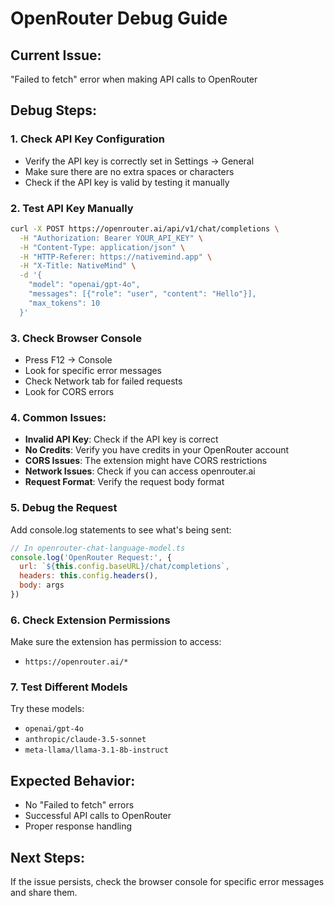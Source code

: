 # OpenRouter Debug Guide

## Current Issue:
"Failed to fetch" error when making API calls to OpenRouter

## Debug Steps:

### 1. Check API Key Configuration
- Verify the API key is correctly set in Settings → General
- Make sure there are no extra spaces or characters
- Check if the API key is valid by testing it manually

### 2. Test API Key Manually
```bash
curl -X POST https://openrouter.ai/api/v1/chat/completions \
  -H "Authorization: Bearer YOUR_API_KEY" \
  -H "Content-Type: application/json" \
  -H "HTTP-Referer: https://nativemind.app" \
  -H "X-Title: NativeMind" \
  -d '{
    "model": "openai/gpt-4o",
    "messages": [{"role": "user", "content": "Hello"}],
    "max_tokens": 10
  }'
```

### 3. Check Browser Console
- Press F12 → Console
- Look for specific error messages
- Check Network tab for failed requests
- Look for CORS errors

### 4. Common Issues:
- **Invalid API Key**: Check if the API key is correct
- **No Credits**: Verify you have credits in your OpenRouter account
- **CORS Issues**: The extension might have CORS restrictions
- **Network Issues**: Check if you can access openrouter.ai
- **Request Format**: Verify the request body format

### 5. Debug the Request
Add console.log statements to see what's being sent:

```javascript
// In openrouter-chat-language-model.ts
console.log('OpenRouter Request:', {
  url: `${this.config.baseURL}/chat/completions`,
  headers: this.config.headers(),
  body: args
})
```

### 6. Check Extension Permissions
Make sure the extension has permission to access:
- `https://openrouter.ai/*`

### 7. Test Different Models
Try these models:
- `openai/gpt-4o`
- `anthropic/claude-3.5-sonnet`
- `meta-llama/llama-3.1-8b-instruct`

## Expected Behavior:
- No "Failed to fetch" errors
- Successful API calls to OpenRouter
- Proper response handling

## Next Steps:
If the issue persists, check the browser console for specific error messages and share them.
